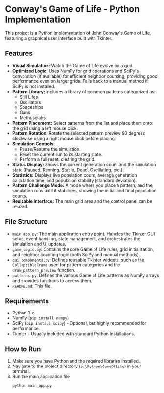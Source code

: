 # Conway's Game of Life - Python Implementation

This project is a Python implementation of John Conway's Game of Life, featuring a graphical user interface built with Tkinter.

## Features

- **Visual Simulation:** Watch the Game of Life evolve on a grid.
- **Optimized Logic:** Uses NumPy for grid operations and SciPy's convolution (if available) for efficient neighbor counting, providing good performance even on larger grids. Falls back to a manual method if SciPy is not installed.
- **Pattern Library:** Includes a library of common patterns categorized as:
  - Still Lifes
  - Oscillators
  - Spaceships
  - Guns
  - Methuselahs
- **Pattern Placement:** Select patterns from the list and place them onto the grid using a left mouse click.
- **Pattern Rotation:** Rotate the selected pattern preview 90 degrees clockwise using a right mouse click before placing.
- **Simulation Controls:**
  - Pause/Resume the simulation.
  - Reset the current run to its starting state.
  - Perform a full reset, clearing the grid.
- **Status Display:** Shows the current generation count and the simulation state (Paused, Running, Stable, Dead, Oscillating, etc.).
- **Statistics:** Displays live population count, average generation calculation time, and population stability (standard deviation).
- **Pattern Challenge Mode:** A mode where you place a pattern, and the simulation runs until it stabilizes, showing the initial and final population counts.
- **Resizable Interface:** The main grid area and the control panel can be resized.

## File Structure

- `main_app.py`: The main application entry point. Handles the Tkinter GUI setup, event handling, state management, and orchestrates the simulation and UI updates.
- `game_logic.py`: Contains the core Game of Life rules, grid initialization, and neighbor counting logic (both SciPy and manual methods).
- `gui_components.py`: Defines reusable Tkinter widgets, such as the `CollapsibleFrame` used for pattern categories and the `draw_pattern_preview` function.
- `patterns.py`: Defines the various Game of Life patterns as NumPy arrays and provides functions to access them.
- `README.md`: This file.

## Requirements

- Python 3.x
- NumPy (`pip install numpy`)
- SciPy (`pip install scipy`) - Optional, but highly recommended for performance.
- Tkinter - Usually included with standard Python installations.

## How to Run

1.  Make sure you have Python and the required libraries installed.
2.  Navigate to the project directory (`e:\Python\GameOfLife`) in your terminal.
3.  Run the main application file:
    ```bash
    python main_app.py
    ```
